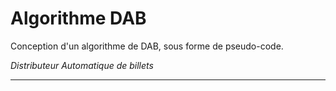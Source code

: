 # Algorithme DAB

Conception d'un algorithme de DAB, sous forme de pseudo-code.

*Distributeur Automatique de billets*

---